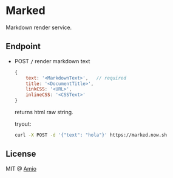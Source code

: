 # Marked

Markdown render service.

## Endpoint

- POST __`/`__ render markdown text  
  ```javascript
  {
      text: '<MarkdownText>',   // required
      title: '<DocumentTitle>',
      linkCSS: '<URL>',
      inlineCSS: '<CSSText>'
  }
  ```
  returns html raw string.

  tryout:
  ```bash
  curl -X POST -d '{"text": "hola"}' https://marked.now.sh
  ```

## License

MIT @ [Amio](author)

[repo]:   https://github.com/amio/marked
[author]: https://github.com/amio
